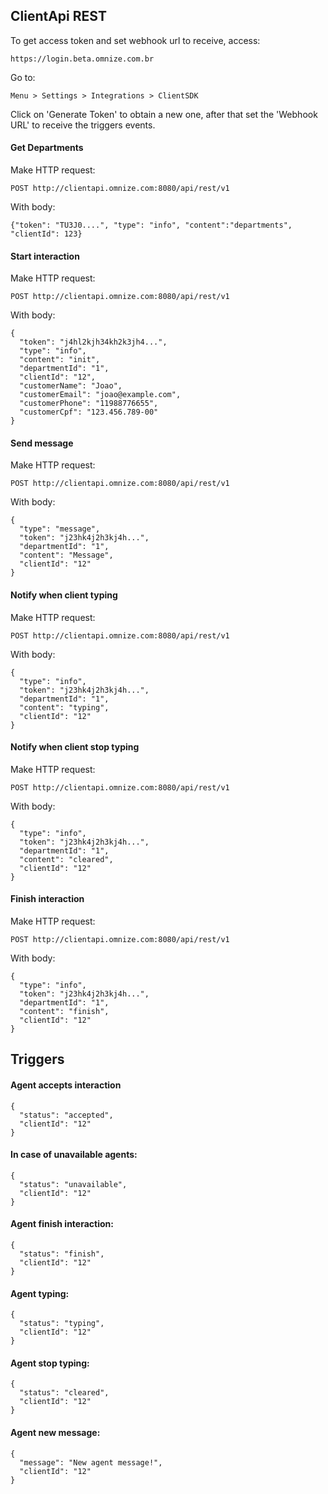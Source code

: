 ## ClientApi REST
To get access token and set webhook url to receive, access:

    https://login.beta.omnize.com.br

Go to:

    Menu > Settings > Integrations > ClientSDK 
    
Click on 'Generate Token' to obtain a new one, after that set the 'Webhook URL' to receive the triggers events.  

#### Get Departments
Make HTTP request:

    POST http://clientapi.omnize.com:8080/api/rest/v1

With body:

    {"token": "TU3J0....", "type": "info", "content":"departments", "clientId": 123}
   
#### Start interaction
Make HTTP request:

    POST http://clientapi.omnize.com:8080/api/rest/v1

With body:

    {
      "token": "j4hl2kjh34kh2k3jh4...",
      "type": "info",
      "content": "init",
      "departmentId": "1",
      "clientId": "12",
      "customerName": "Joao",
      "customerEmail": "joao@example.com",
      "customerPhone": "11988776655",
      "customerCpf": "123.456.789-00"
    }

#### Send message
Make HTTP request:

    POST http://clientapi.omnize.com:8080/api/rest/v1

With body:

    {
      "type": "message",
      "token": "j23hk4j2h3kj4h...",
      "departmentId": "1",
      "content": "Message",
      "clientId": "12"
    }

#### Notify when client typing      
Make HTTP request:

    POST http://clientapi.omnize.com:8080/api/rest/v1

With body:

    {
      "type": "info",
      "token": "j23hk4j2h3kj4h...",
      "departmentId": "1",
      "content": "typing",
      "clientId": "12"
    }

#### Notify when client stop typing
Make HTTP request:

    POST http://clientapi.omnize.com:8080/api/rest/v1

With body:

    {
      "type": "info",
      "token": "j23hk4j2h3kj4h...",
      "departmentId": "1",
      "content": "cleared",
      "clientId": "12"
    }

#### Finish interaction
Make HTTP request:

    POST http://clientapi.omnize.com:8080/api/rest/v1

With body:

    {
      "type": "info",
      "token": "j23hk4j2h3kj4h...",
      "departmentId": "1",
      "content": "finish",
      "clientId": "12"
    }


## Triggers

#### Agent accepts interaction

    {
      "status": "accepted",
      "clientId": "12"
    }

#### In case of unavailable agents:

    {
      "status": "unavailable",
      "clientId": "12"
    }

####  Agent finish interaction:

    {
      "status": "finish",
      "clientId": "12"
    }

####  Agent typing:

    {
      "status": "typing",
      "clientId": "12"
    }

####  Agent stop typing:

    {
      "status": "cleared",
      "clientId": "12"
    }

#### Agent new message:

    {
      "message": "New agent message!",
      "clientId": "12"
    }
